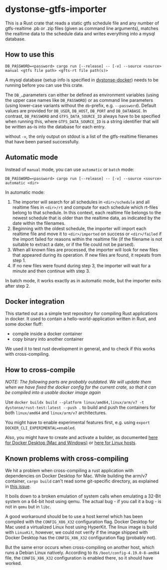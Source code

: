 # dystonse-gtfs-importer

This is a Rust crate that reads a static gtfs schedule file and any number of gtfs-realtime .pb or .zip files (given as command line arguments), matches the realtime data to the schedule data and writes everything into a mysql database.

## How to use this

`DB_PASSWORD=<password> cargo run [--release] -- [-v] --source <source> manual <gtfs file path> <gfts-rt file path(s)>`

A mysql database (setup info is specified in [dystonse-docker](https://github.com/dystonse/dystonse-docker)) needs to be running before you can use this crate.

The `DB_…`parameters can either be defined as environment variables (using the upper case names like `DB_PASSWORD`) or as command line parameters (using lower-case variants without the `db`-prefix, e.g. `--password`). Default values are provided for `DB_USER`, `DB_HOST`, `DB_PORT` and `DB_DATABASE`. In contrast, `DB_PASSWORD` and `GTFS_DATA_SOURCE_ID` always have to be specified when running this, where `GTFS_DATA_SOURCE_ID` is a string identifier that will be written as-is into the database for each entry.

without `-v`, the only output on stdout is a list of the gtfs-realtime filenames that have been parsed successfully.

## Automatic mode
Instead of `manual` mode, you can use `automatic` or `batch` mode:

`DB_PASSWORD=<password> cargo run [--release] -- [-v] --source <source> automatic <dir>`

In automatic mode:

1. The importer will search for all schedules in `<dir>/schedule` and all realtime files in `<dir>/rt` and compute for each schedule which rt-files belong to that schedule. In this context, each realtime file belongs to the newest schedule that is older than the realtime data, as indicated by the date within the filenames.
2. Beginning with the oldest schedule, the importer will import each realtime file and move it to `<dir>/imported` on success or `<dir>/failed` if the import failed for reasons within the realtime file (if the filename is not suitable to extract a date, or if the file could not be parsed).
3. When all known files are processed, the importer will look for new files that appeared during its operation. If new files are found, it repeats from step 1.
4. If no new files were found during step 3, the importer will wait for a minute and then continue with step 3.

In batch mode, it works exactly as in automatic mode, but the importer exits after step 2.

## Docker integration

This started out as a simple test repository for compiling Rust applications in docker. It used to contain a hello-world-application written in Rust, and some docker fluff:

 * compile inside a docker container
 * copy binary into another container

We used it to test rust development in general, and to check if this works with cross-compiling.

## How to cross-compile

_NOTE: The following parts are probably outdated. We will update them when we have fixed the docker config for the current crate, so that it can be compiled into a usable docker image again_

Use `docker buildx build --platform linux/amd64,linux/arm/v7 -t dystonse/rust-test:latest --push .` to build and push the containers for both `linux/amd64` and `linux/arm/v7` architectures.

You might have to enable experimental features first, e.g. using `export DOCKER_CLI_EXPERIMENTAL=enabled`.

Also, you might have to create and activate a builder, as documented [here for Docker Desktop (Mac and Windows)](https://docs.docker.com/docker-for-mac/multi-arch/) or [here for Linux hosts](https://mirailabs.io/blog/multiarch-docker-with-buildx/).

## Known problems with cross-compiling
We hit a problem when cross-compiling a rust application with dependencies on Docker Desktop for Mac. While building the arm/v7 container, `cargo build` can't read some git-specific directory, as explained in [this issue](https://github.com/rust-lang/cargo/issues/7451).

It boils down to a broken emulation of system calls when emulating a 32-Bit system on a 64-bit host using qemu. The actual bug - if you call it a bug - is not in `qemu` but in `libc`.

A good workaround should be to use a host kernel which has been compiled with the `CONFIG_X86_X32` configuration flag. Docker Desktop for Mac used a virtualized Linux host using HyperKit. The linux image is build with `LinuxKit`, however, we could not verify if the image shipped with Docker Desktop has the `CONFIG_X86_X32` configuration flag (probably not).

But the same error occurs when cross-compiling on another host, which runs a Debian Linux natively. According to its `/boot/config-4.19.0-8-amd64` file, the `CONFIG_X86_X32` configuration is enabled there, so it should have worked.
